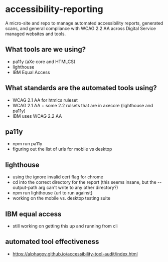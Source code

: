 # accessibility-reporting
A micro-site and repo to manage automated accessibility reports, generated scans, and general compliance with WCAG 2.2 AA across Digital Service managed websites and tools.

## What tools are we using?
- pa11y (aXe core and HTMLCS)
- lighthouse
- IBM Equal Access

## What standards are the automated tools using?
- WCAG 2.1 AA for htmlcs ruleset
- WCAG 2.1 AA + some 2.2 rulsets that are in axecore (lighthouse and pa11y)
- IBM uses WCAG 2.2 AA 

## pa11y
- npm run pa11y 
- figuring out the list of urls for mobile vs desktop

## lighthouse
- using the ignore invalid cert flag for chrome
- cd into the correct directory for the report (this seems insane, but the --output-path arg can't write to any other directory?)
- npm run lighthouse {url to run against}
- working on the mobile vs. desktop testing suite

## IBM equal access
- still working on getting this up and running from cli

## automated tool effectiveness
- https://alphagov.github.io/accessibility-tool-audit/index.html